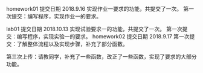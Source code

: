 homework01 提交日期 2018.9.16 实现作业一要求的功能，共提交了一次。
第一次提交：编写程序，实现作业一的要求。

lab01      提交日期 2018.10.13 实现试验要求一的功能，共提交了一次。
第一次提交：编写程序，实现实验一的要求。
homework02 提交日期 2018.9.17
第一次提交：了解整体流程以及实现步骤，补充了部分函数。

第三次上传：请教同学，补充了一些函数，改正了一些函数，实现了要求的大部分功能。 
